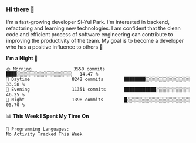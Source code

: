 ### Hi there 👋


I'm a fast-growing developer Si-Yul Park. I'm interested in backend, refactoring and learning new technologies. I am confident that the clean code and efficient process of software engineering can contribute to improving the productivity of the team. My goal is to become a developer who has a positive influence to others 🔭

<!--START_SECTION:waka-->
**I'm a Night 🦉** 

```text
🌞 Morning                3550 commits        ████░░░░░░░░░░░░░░░░░░░░░   14.47 % 
🌆 Daytime                8242 commits        ████████░░░░░░░░░░░░░░░░░   33.58 % 
🌃 Evening                11351 commits       ████████████░░░░░░░░░░░░░   46.25 % 
🌙 Night                  1398 commits        █░░░░░░░░░░░░░░░░░░░░░░░░   05.70 % 
```


📊 **This Week I Spent My Time On** 

```text
💬 Programming Languages: 
No Activity Tracked This Week
```


<!--END_SECTION:waka-->
